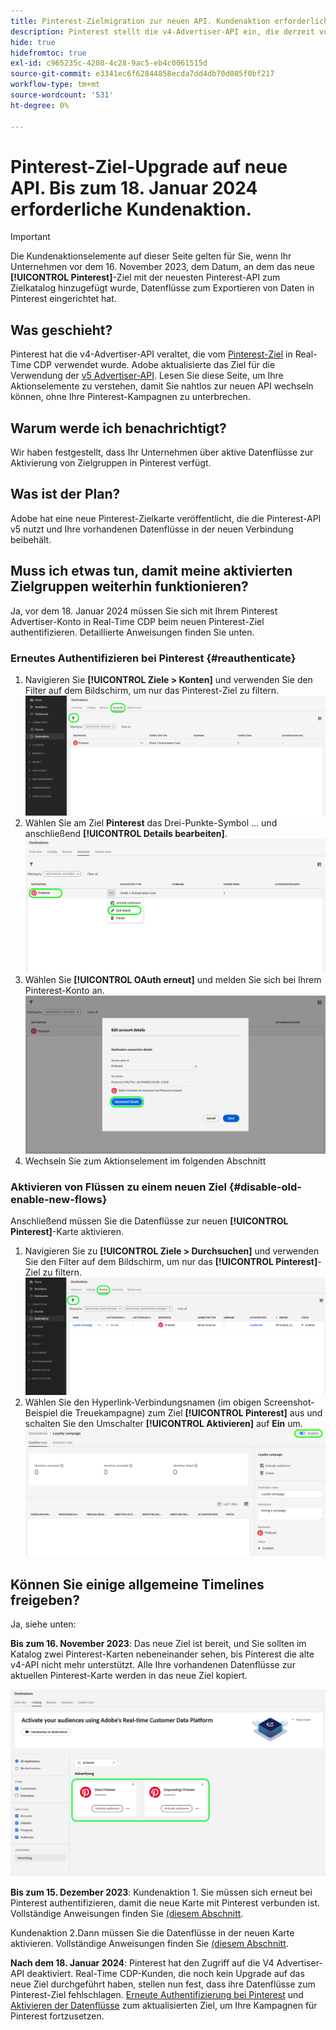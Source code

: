 ```yaml
---
title: Pinterest-Zielmigration zur neuen API. Kundenaktion erforderlich.
description: Pinterest stellt die v4-Advertiser-API ein, die derzeit vom Pinterest-Ziel in Real-Time CDP verwendet wird. Verstehen Sie Ihre Aktionselemente, um nahtlos auf die neue API umzusteigen, ohne Ihre Pinterest-Kampagnen zu unterbrechen.
hide: true
hidefromtoc: true
exl-id: c965235c-4208-4c28-9ac5-eb4c0061515d
source-git-commit: e3341ec6f62844858ecda7dd4db70d085f0bf217
workflow-type: tm+mt
source-wordcount: '531'
ht-degree: 0%

---
```


# Pinterest-Ziel-Upgrade auf neue API. Bis zum 18. Januar 2024 erforderliche Kundenaktion.

>[!IMPORTANT]
>
>Die Kundenaktionselemente auf dieser Seite gelten für Sie, wenn Ihr Unternehmen vor dem 16. November 2023, dem Datum, an dem das neue **[!UICONTROL Pinterest]**-Ziel mit der neuesten Pinterest-API zum Zielkatalog hinzugefügt wurde, Datenflüsse zum Exportieren von Daten in Pinterest eingerichtet hat.

## Was geschieht?

Pinterest hat die v4-Advertiser-API veraltet, die vom [Pinterest-Ziel](/help/destinations/catalog/advertising/pinterest.md) in Real-Time CDP verwendet wurde. Adobe aktualisierte das Ziel für die Verwendung der [v5 Advertiser-API](https://developers.pinterest.com/docs/getting-started/migration/). Lesen Sie diese Seite, um Ihre Aktionselemente zu verstehen, damit Sie nahtlos zur neuen API wechseln können, ohne Ihre Pinterest-Kampagnen zu unterbrechen.

## Warum werde ich benachrichtigt?

Wir haben festgestellt, dass Ihr Unternehmen über aktive Datenflüsse zur Aktivierung von Zielgruppen in Pinterest verfügt.

## Was ist der Plan?

Adobe hat eine neue Pinterest-Zielkarte veröffentlicht, die die Pinterest-API v5 nutzt und Ihre vorhandenen Datenflüsse in der neuen Verbindung beibehält.

## Muss ich etwas tun, damit meine aktivierten Zielgruppen weiterhin funktionieren?

Ja, vor dem 18. Januar 2024 müssen Sie sich mit Ihrem Pinterest Advertiser-Konto in Real-Time CDP beim neuen Pinterest-Ziel authentifizieren. Detaillierte Anweisungen finden Sie unten.

### Erneutes Authentifizieren bei Pinterest {#reauthenticate}

1. Navigieren Sie **[!UICONTROL Ziele > Konten]** und verwenden Sie den Filter auf dem Bildschirm, um nur das Pinterest-Ziel zu filtern.
   ![Nur Pinterest-Konten filtern](/help/destinations/assets/catalog/advertising/pinterest-migration/filter-pinterest-acconts-only.png)
2. Wählen Sie am Ziel **Pinterest** das Drei-Punkte-Symbol … und anschließend **[!UICONTROL Details bearbeiten]**.
   ![Details bearbeiten auswählen](/help/destinations/assets/catalog/advertising/pinterest-migration/edit-details-pinterest.png)
3. Wählen Sie **[!UICONTROL OAuth erneut]** und melden Sie sich bei Ihrem Pinterest-Konto an.
   ![Wählen Sie OAuth erneut verbinden aus](/help/destinations/assets/catalog/advertising/pinterest-migration/reconnect-oauth-pinterest.png)
4. Wechseln Sie zum Aktionselement im folgenden Abschnitt

### Aktivieren von Flüssen zu einem neuen Ziel {#disable-old-enable-new-flows}

Anschließend müssen Sie die Datenflüsse zur neuen **[!UICONTROL Pinterest]**-Karte aktivieren.

1. Navigieren Sie zu **[!UICONTROL Ziele > Durchsuchen]** und verwenden Sie den Filter auf dem Bildschirm, um nur das **[!UICONTROL Pinterest]**-Ziel zu filtern.
   ![Filtern Sie Pinterest-Datenflüsse nur auf der Registerkarte Durchsuchen](/help/destinations/assets/catalog/advertising/pinterest-migration/filter-pinterest-browse.png)
2. Wählen Sie den Hyperlink-Verbindungsnamen (im obigen Screenshot-Beispiel die Treuekampagne) zum Ziel **[!UICONTROL Pinterest]** aus und schalten Sie den Umschalter **[!UICONTROL Aktivieren]** auf **Ein** um.
   ![Ein-/Ausschalten für neue Verbindungen und Aus für alte Verbindungen](/help/destinations/assets/catalog/advertising/pinterest-migration/enable-disable-toggle-new-destination.png)

<!--

While no disruption to your campaigns is expected, remember to check in the Pinterest UI that everything works as expected.

-->

## Können Sie einige allgemeine Timelines freigeben?

Ja, siehe unten:

**Bis zum 16. November 2023**: Das neue Ziel ist bereit, und Sie sollten im Katalog zwei Pinterest-Karten nebeneinander sehen, bis Pinterest die alte v4-API nicht mehr unterstützt. Alle Ihre vorhandenen Datenflüsse zur aktuellen Pinterest-Karte werden in das neue Ziel kopiert.

![Altes und neues Pinterest-Ziel nebeneinander](/help/destinations/assets/catalog/advertising/pinterest-migration/pinterest-two-cards-side-by-side.png)

<!--

>[!IMPORTANT]
>
>After November 16th, 2023 the legacy Pinterest destination is marked **[!UICONTROL Deprecating]**. <span class="preview">Any changes that you make to dataflows to the (Deprecating) Pinterest destination after November 16th will *not* be automatically carried over to the new Pinterest destination. </span>
>For example, we *do not recommend* that you activate new audiences to the old destination after November 16th. If you do that, you will then have to follow the [regular activation steps](/help/destinations/ui/activate-segment-streaming-destinations.md) to add the audience to the new destination once the customer actions are taken.

-->

**Bis zum 15. Dezember 2023**: <span class="preview">Kundenaktion 1</span>. Sie müssen sich erneut bei Pinterest authentifizieren, damit die neue Karte mit Pinterest verbunden ist. Vollständige Anweisungen finden Sie [ (diesem Abschnitt](#reauthenticate).

<span class="preview">Kundenaktion 2</span>.Dann müssen Sie die Datenflüsse in der neuen Karte aktivieren. Vollständige Anweisungen finden Sie [ (diesem Abschnitt](#disable-old-enable-new-flows).

<!--

>[!IMPORTANT]
>
>After December 15th, 2023, Adobe does not guarantee the integrity of dataflows to the old **[!UICONTROL (Deprecating) Pinterest]** destination.

-->

**Nach dem 18. Januar 2024**: <span class="preview">Pinterest hat den Zugriff auf die V4 Advertiser-API deaktiviert. Real-Time CDP-Kunden, die noch kein Upgrade auf das neue Ziel durchgeführt haben, stellen nun fest, dass ihre Datenflüsse zum Pinterest-Ziel fehlschlagen. [Erneute Authentifizierung bei Pinterest](#reauthenticate) und [Aktivieren der Datenflüsse](#disable-old-enable-new-flows) zum aktualisierten Ziel, um Ihre Kampagnen für Pinterest fortzusetzen.</span>

<!--

## Other items to note

After you enable the dataflows on the new destination card and disable the dataflows on the old destination cards, you should see no disruption in your campaigns or in the numbers of qualified profiles in the audiences coming in from Adobe Real-Time CDP.

-->
